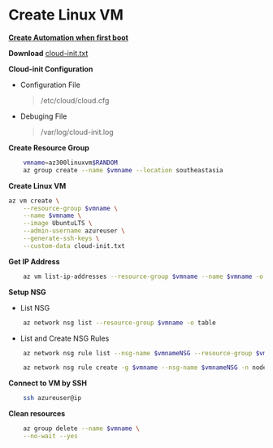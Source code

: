 # Create Linux VM

__[Create Automation when first boot](https://docs.microsoft.com/en-us/azure/virtual-machines/linux/tutorial-automate-vm-deployment)__


__Download__ [cloud-init.txt](https://github.com/SmithMMTK/home/blob/master/VM%20Scale-Set/cloud-init.txt)

__Cloud-init Configuration__
- Configuration File
  >/etc/cloud/cloud.cfg
- Debuging File
  >/var/log/cloud-init.log


__Create Resource Group__
```bash
    vmname=az300linuxvm$RANDOM
    az group create --name $vmname --location southeastasia
```

__Create Linux VM__
```bash
az vm create \
    --resource-group $vmname \
    --name $vmname \
    --image UbuntuLTS \
    --admin-username azureuser \
    --generate-ssh-keys \
    --custom-data cloud-init.txt
```

__Get IP Address__

```bash
    az vm list-ip-addresses --resource-group $vmname --name $vmname -o table
```

__Setup NSG__
- List NSG
```bash
    az network nsg list --resource-group $vmname -o table
```

- List and Create NSG Rules
```bash
    az network nsg rule list --nsg-name $vmnameNSG --resource-group $vmname

    az network nsg rule create -g $vmname --nsg-name $vmnameNSG -n nodeweb --priority 100 --destination-port-ranges 80
```

__Connect to VM by SSH__

```bash
    ssh azureuser@ip
```

__Clean resources__
```bash
    az group delete --name $vmname \
    --no-wait --yes
```